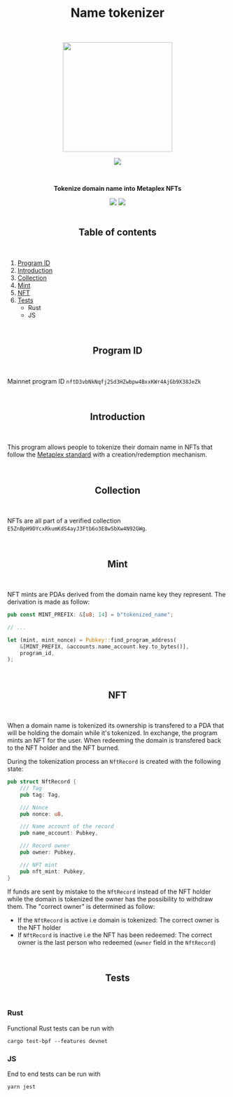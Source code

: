 <h1 align="center">Name tokenizer</h1>
<br />
<p align="center">
<img width="250" src="https://ftx.com/static/media/fida.ce20eedf.svg"/>
</p>
<p align="center">
<a href="https://twitter.com/bonfida">
<img src="https://img.shields.io/twitter/url?label=Bonfida&style=social&url=https%3A%2F%2Ftwitter.com%2Fbonfida">
</a>
</p>
<br />

<p align="center">
<strong>
Tokenize domain name into Metaplex NFTs
</strong>
</p>

<div align="center">
<img src="https://img.shields.io/badge/TypeScript-007ACC?style=for-the-badge&logo=typescript&logoColor=white" />
<img src="https://img.shields.io/badge/Rust-000000?style=for-the-badge&logo=rust&logoColor=white" />
</div>

<br />
<h2 align="center">Table of contents</h2>
<br />

1. [Program ID](#program-id)
2. [Introduction](#introduction)
3. [Collection](#collection)
4. [Mint](#mint)
5. [NFT](#nft)
6. [Tests](#tests)
   - Rust
   - JS

<br />
<a name="program-id"></a>
<h2 align="center">Program ID</h2>
<br />

Mainnet program ID `nftD3vbNkNqfj2Sd3HZwbpw4BxxKWr4AjGb9X38JeZk`

<br />
<a name="introduction"></a>
<h2 align="center">Introduction</h2>
<br />

This program allows people to tokenize their domain name in NFTs that follow the [Metaplex standard](https://github.com/metaplex-foundation/metaplex-program-library/tree/master/token-metadata) with a creation/redemption mechanism.

<br />
<a name="collection"></a>
<h2 align="center">Collection</h2>
<br />

NFTs are all part of a verified collection `E5ZnBpH9DYcxRkumKdS4ayJ3Ftb6o3E8wSbXw4N92GWg`.

<br />
<a name="mint"></a>
<h2 align="center">Mint</h2>
<br />

NFT mints are PDAs derived from the domain name key they represent. The derivation is made as follow:

```rust
pub const MINT_PREFIX: &[u8; 14] = b"tokenized_name";

// ...

let (mint, mint_nonce) = Pubkey::find_program_address(
    &[MINT_PREFIX, &accounts.name_account.key.to_bytes()],
    program_id,
);
```

<br />
<a name="nft"></a>
<h2 align="center">NFT</h2>
<br />

When a domain name is tokenized its ownership is transfered to a PDA that will be holding the domain while it's tokenized. In exchange, the program mints an NFT for the user. When redeeming the domain is transfered back to the NFT holder and the NFT burned.

During the tokenization process an `NftRecord` is created with the following state:

```rust
pub struct NftRecord {
    /// Tag
    pub tag: Tag,

    /// Nonce
    pub nonce: u8,

    /// Name account of the record
    pub name_account: Pubkey,

    /// Record owner
    pub owner: Pubkey,

    /// NFT mint
    pub nft_mint: Pubkey,
}
```

If funds are sent by mistake to the `NftRecord` instead of the NFT holder while the domain is tokenized the owner has the possibility to withdraw them. The "correct owner" is determined as follow:

- If the `NftRecord` is active i.e domain is tokenized: The correct owner is the NFT holder
- If `NftRecord` is inactive i.e the NFT has been redeemed: The correct owner is the last person who redeemed (`owner` field in the `NftRecord`)

<br />
<a name="tests"></a>
<h2 align="center">Tests</h2>
<br />

### Rust

Functional Rust tests can be run with

```
cargo test-bpf --features devnet
```

### JS

End to end tests can be run with

```
yarn jest
```
